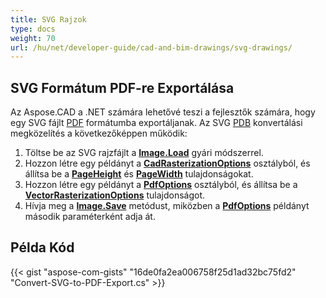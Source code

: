 ```yaml
---
title: SVG Rajzok
type: docs
weight: 70
url: /hu/net/developer-guide/cad-and-bim-drawings/svg-drawings/
---
```


## **SVG Formátum PDF-re Exportálása**

Az Aspose.CAD a .NET számára lehetővé teszi a fejlesztők számára, hogy egy SVG fájlt [PDF](https://docs.fileformat.com/pdf/) formátumba exportáljanak. Az SVG [PDB](https://docs.fileformat.com/pdf/) konvertálási megközelítés a következőképpen működik:

1. Töltse be az SVG rajzfájlt a [**Image.Load**](https://reference.aspose.com/cad/net/aspose.cad.image/load/methods/2) gyári módszerrel.
2. Hozzon létre egy példányt a [**CadRasterizationOptions**](https://reference.aspose.com/cad/net/aspose.cad.imageoptions/cadrasterizationoptions) osztályból, és állítsa be a [**PageHeight**](https://reference.aspose.com/cad/net/aspose.cad.imageoptions/vectorrasterizationoptions/properties/pageheight) és [**PageWidth**](https://reference.aspose.com/cad/net/aspose.cad.imageoptions/vectorrasterizationoptions/properties/pagewidth) tulajdonságokat.
3. Hozzon létre egy példányt a [**PdfOptions**](https://reference.aspose.com/cad/net/aspose.cad.imageoptions/pdfoptions) osztályból, és állítsa be a [**VectorRasterizationOptions**](https://reference.aspose.com/cad/net/aspose.cad.imageoptions/vectorrasterizationoptions) tulajdonságot.
4. Hívja meg a [**Image.Save**](https://reference.aspose.com/cad/net/aspose.cad/image/methods/save/index) metódust, miközben a [**PdfOptions**](https://reference.aspose.com/cad/net/aspose.cad.imageoptions/pdfoptions) példányt második paraméterként adja át.

## Példa Kód

{{< gist "aspose-com-gists" "16de0fa2ea006758f25d1ad32bc75fd2" "Convert-SVG-to-PDF-Export.cs" >}}
